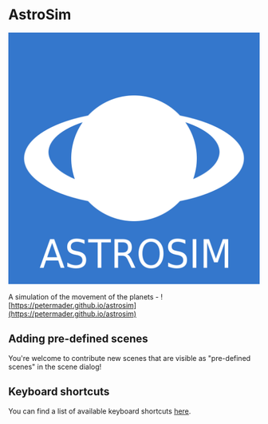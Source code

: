 # AstroSim

![AstroSim](res/astrosim.png "AstroSim")

A simulation of the movement of the planets - ![https://petermader.github.io/astrosim](https://petermader.github.io/astrosim)

## Adding pre-defined scenes
You're welcome to contribute new scenes that are visible as "pre-defined scenes" in the scene dialog!

## Keyboard shortcuts
You can find a list of available keyboard shortcuts [here](docs/keyboard-shortcuts.md).
